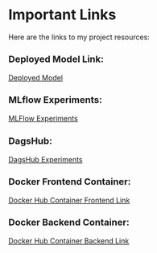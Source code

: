 # Important Links

Here are the links to my project resources:
<h3 style="font-size:18px;">Deployed Model Link:</h3>
<div markdown="1">
    <a href="https://dagshub.com/SiddharthHiraou/EAS_503_Final_Project.mlflow/#/experiments/0?searchFilter=&orderByKey=attributes.start_time&orderByAsc=false&startTime=ALL&lifecycleFilter=Active&modelVersionFilter=All+Runs&datasetsFilter=W10%3D" target="_blank">Deployed Model</a>
</div>
<h3 style="font-size:18px;">MLflow Experiments:</h3>
<div markdown="1">
    <a href="https://dagshub.com/SiddharthHiraou/EAS_503_Final_Project.mlflow/#/experiments/0?searchFilter=&orderByKey=attributes.start_time&orderByAsc=false&startTime=ALL&lifecycleFilter=Active&modelVersionFilter=All+Runs&datasetsFilter=W10%3D" target="_blank">MLFlow Experiments</a>
</div>
<h3 style="font-size:18px;">DagsHub:</h3>
<div markdown="1">
    <a href="https://dagshub.com/SiddharthHiraou/EAS_503_Final_Project/experiments" target="_blank">DagsHub Experiments</a>
</div>
<h3 style="font-size:18px;">Docker Frontend Container:</h3>
<div markdown="1">
    <a href=""  target="_blank">Docker Hub Container Frontend Link</a>
</div>
<h3 style="font-size:18px;">Docker Backend Container:</h3>
<div markdown="1">
    <a href="" target="_blank">Docker Hub Container Backend Link</a>
</div>


